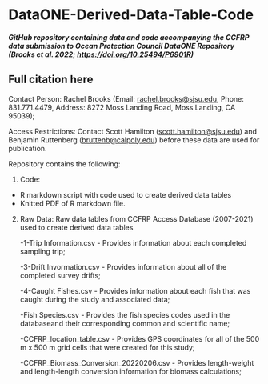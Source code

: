 # DataONE-Derived-Data-Table-Code 

##### GitHub repository containing data and code accompanying the CCFRP data submission to Ocean Protection Council DataONE Repository (Brooks et al. 2022; https://doi.org/10.25494/P6901R) 

## Full citation here

Contact Person: Rachel Brooks (Email: rachel.brooks@sjsu.edu, Phone: 831.771.4479, Address: 8272 Moss Landing Road, Moss Landing, CA 95039);

Access Restrictions: Contact Scott Hamilton (scott.hamilton@sjsu.edu) and Benjamin Ruttenberg (bruttenb@calpoly.edu) before these data are used for publication.

Repository contains the following:

1. Code:
  - R markdown script with code used to create derived data tables
  - Knitted PDF of R markdown file. 

2. Raw Data: Raw data tables from CCFRP Access Database (2007-2021) used to create derived data tables

	-1-Trip Information.csv - Provides information about each completed sampling trip;

	-3-Drift Invormation.csv - Provides information about all of the completed survey drifts;

	-4-Caught Fishes.csv - Provides information about each fish that was caught during the study and associated data;

	-Fish Species.csv - Provides the fish species codes used in the databaseand their corresponding common and scientific name;

	-CCFRP_location_table.csv - Provides GPS coordinates for all of the 500 m x 500 m grid cells that were created for this study;

	-CCFRP_Biomass_Conversion_20220206.csv - Provides length-weight and length-length conversion information for biomass calculations;


